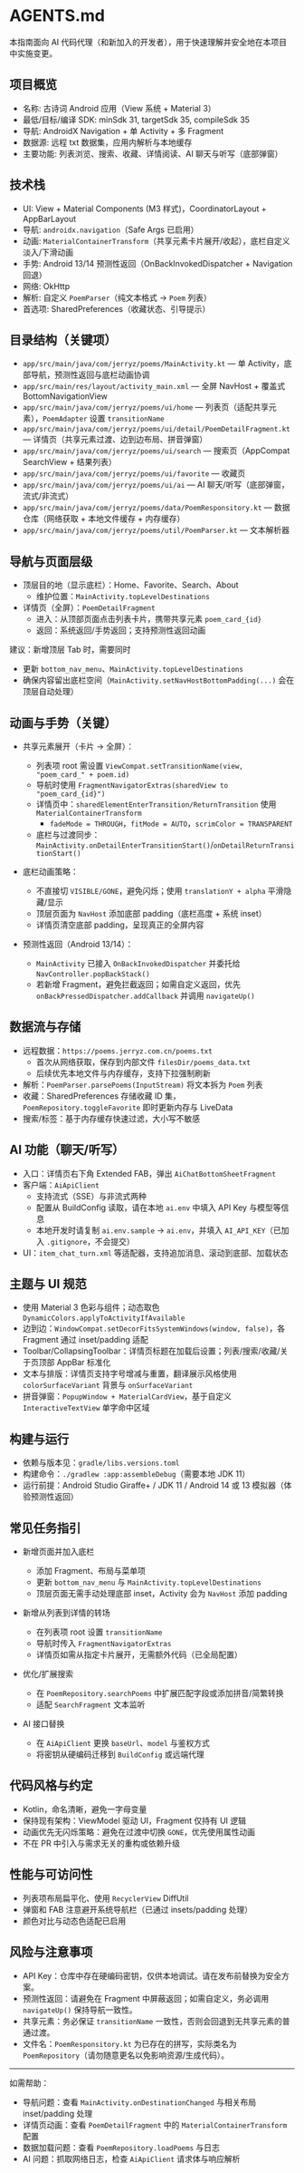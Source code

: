 # AGENTS.md

本指南面向 AI 代码代理（和新加入的开发者），用于快速理解并安全地在本项目中实施变更。

## 项目概览

- 名称: 古诗词 Android 应用（View 系统 + Material 3）
- 最低/目标/编译 SDK: minSdk 31, targetSdk 35, compileSdk 35
- 导航: AndroidX Navigation + 单 Activity + 多 Fragment
- 数据源: 远程 txt 数据集，应用内解析与本地缓存
- 主要功能: 列表浏览、搜索、收藏、详情阅读、AI 聊天与听写（底部弹窗）

## 技术栈

- UI: View + Material Components (M3 样式)，CoordinatorLayout + AppBarLayout
- 导航: `androidx.navigation`（Safe Args 已启用）
- 动画: `MaterialContainerTransform`（共享元素卡片展开/收起），底栏自定义淡入/下滑动画
- 手势: Android 13/14 预测性返回（OnBackInvokedDispatcher + Navigation 回退）
- 网络: OkHttp
- 解析: 自定义 `PoemParser`（纯文本格式 → `Poem` 列表）
- 首选项: SharedPreferences（收藏状态、引导提示）

## 目录结构（关键项）

- `app/src/main/java/com/jerryz/poems/MainActivity.kt` — 单 Activity，底部导航，预测性返回与底栏动画协调
- `app/src/main/res/layout/activity_main.xml` — 全屏 NavHost + 覆盖式 BottomNavigationView
- `app/src/main/java/com/jerryz/poems/ui/home` — 列表页（适配共享元素），`PoemAdapter` 设置 `transitionName`
- `app/src/main/java/com/jerryz/poems/ui/detail/PoemDetailFragment.kt` — 详情页（共享元素过渡、边到边布局、拼音弹窗）
- `app/src/main/java/com/jerryz/poems/ui/search` — 搜索页（AppCompat SearchView + 结果列表）
- `app/src/main/java/com/jerryz/poems/ui/favorite` — 收藏页
- `app/src/main/java/com/jerryz/poems/ui/ai` — AI 聊天/听写（底部弹窗，流式/非流式）
- `app/src/main/java/com/jerryz/poems/data/PoemResponsitory.kt` — 数据仓库（网络获取 + 本地文件缓存 + 内存缓存）
- `app/src/main/java/com/jerryz/poems/util/PoemParser.kt` — 文本解析器

## 导航与页面层级

- 顶层目的地（显示底栏）：Home、Favorite、Search、About
  - 维护位置：`MainActivity.topLevelDestinations`
- 详情页（全屏）：`PoemDetailFragment`
  - 进入：从顶部页面点击列表卡片，携带共享元素 `poem_card_{id}`
  - 返回：系统返回/手势返回；支持预测性返回动画

建议：新增顶层 Tab 时，需要同时
- 更新 `bottom_nav_menu`、`MainActivity.topLevelDestinations`
- 确保内容留出底栏空间（`MainActivity.setNavHostBottomPadding(...)` 会在顶层自动处理）

## 动画与手势（关键）

- 共享元素展开（卡片 → 全屏）：
  - 列表项 root 需设置 `ViewCompat.setTransitionName(view, "poem_card_" + poem.id)`
  - 导航时使用 `FragmentNavigatorExtras(sharedView to "poem_card_{id}")`
  - 详情页中：`sharedElementEnterTransition/ReturnTransition` 使用 `MaterialContainerTransform`
    - `fadeMode = THROUGH`，`fitMode = AUTO`，`scrimColor = TRANSPARENT`
  - 底栏与过渡同步：`MainActivity.onDetailEnterTransitionStart()`/`onDetailReturnTransitionStart()`

- 底栏动画策略：
  - 不直接切 `VISIBLE/GONE`，避免闪烁；使用 `translationY + alpha` 平滑隐藏/显示
  - 顶层页面为 `NavHost` 添加底部 padding（底栏高度 + 系统 inset）
  - 详情页清空底部 padding，呈现真正的全屏内容

- 预测性返回（Android 13/14）：
  - `MainActivity` 已接入 `OnBackInvokedDispatcher` 并委托给 `NavController.popBackStack()`
  - 若新增 Fragment，避免拦截返回；如需自定义返回，优先 `onBackPressedDispatcher.addCallback` 并调用 `navigateUp()`

## 数据流与存储

- 远程数据：`https://poems.jerryz.com.cn/poems.txt`
  - 首次从网络获取，保存到内部文件 `filesDir/poems_data.txt`
  - 后续优先本地文件与内存缓存，支持下拉强制刷新
- 解析：`PoemParser.parsePoems(InputStream)` 将文本拆为 `Poem` 列表
- 收藏：SharedPreferences 存储收藏 ID 集，`PoemRepository.toggleFavorite` 即时更新内存与 LiveData
- 搜索/标签：基于内存缓存快速过滤，大小写不敏感

## AI 功能（聊天/听写）

- 入口：详情页右下角 Extended FAB，弹出 `AiChatBottomSheetFragment`
- 客户端：`AiApiClient`
  - 支持流式（SSE）与非流式两种
  - 配置从 BuildConfig 读取，请在本地 `ai.env` 中填入 API Key 与模型等信息
  - 本地开发时请复制 `ai.env.sample` → `ai.env`，并填入 `AI_API_KEY`（已加入 `.gitignore`，不会提交）
- UI：`item_chat_turn.xml` 等适配器，支持追加消息、滚动到底部、加载状态

## 主题与 UI 规范

- 使用 Material 3 色彩与组件；动态取色 `DynamicColors.applyToActivityIfAvailable`
- 边到边：`WindowCompat.setDecorFitsSystemWindows(window, false)`，各 Fragment 通过 inset/padding 适配
- Toolbar/CollapsingToolbar：详情页标题在加载后设置；列表/搜索/收藏/关于页顶部 AppBar 标准化
- 文本与排版：详情页支持字号增减与重置，翻译展示风格使用 `colorSurfaceVariant` 背景与 `onSurfaceVariant`
- 拼音弹窗：`PopupWindow + MaterialCardView`，基于自定义 `InteractiveTextView` 单字命中区域

## 构建与运行

- 依赖与版本见：`gradle/libs.versions.toml`
- 构建命令：`./gradlew :app:assembleDebug`（需要本地 JDK 11）
- 运行前提：Android Studio Giraffe+ / JDK 11 / Android 14 或 13 模拟器（体验预测性返回）

## 常见任务指引

- 新增页面并加入底栏
  - 添加 Fragment、布局与菜单项
  - 更新 `bottom_nav_menu` 与 `MainActivity.topLevelDestinations`
  - 顶层页面无需手动处理底部 inset，Activity 会为 `NavHost` 添加 padding

- 新增从列表到详情的转场
  - 在列表项 root 设置 `transitionName`
  - 导航时传入 `FragmentNavigatorExtras`
  - 详情页如需从指定卡片展开，无需额外代码（已全局配置）

- 优化/扩展搜索
  - 在 `PoemRepository.searchPoems` 中扩展匹配字段或添加拼音/简繁转换
  - 适配 `SearchFragment` 文本监听

- AI 接口替换
  - 在 `AiApiClient` 更换 `baseUrl`、`model` 与鉴权方式
  - 将密钥从硬编码迁移到 `BuildConfig` 或远端代理

## 代码风格与约定

- Kotlin，命名清晰，避免一字母变量
- 保持现有架构：ViewModel 驱动 UI，Fragment 仅持有 UI 逻辑
- 动画优先无闪烁策略：避免在过渡中切换 `GONE`，优先使用属性动画
- 不在 PR 中引入与需求无关的重构或依赖升级

## 性能与可访问性

- 列表项布局扁平化、使用 `RecyclerView` DiffUtil
- 弹窗和 FAB 注意避开系统导航栏（已通过 insets/padding 处理）
- 颜色对比与动态色适配已启用

## 风险与注意事项

- API Key：仓库中存在硬编码密钥，仅供本地调试。请在发布前替换为安全方案。
- 预测性返回：请避免在 Fragment 中屏蔽返回；如需自定义，务必调用 `navigateUp()` 保持导航一致性。
- 共享元素：务必保证 `transitionName` 一致性，否则会回退到无共享元素的普通过渡。
- 文件名：`PoemResponsitory.kt` 为已存在的拼写，实际类名为 `PoemRepository`（请勿随意更名以免影响资源/生成代码）。

---

如需帮助：
- 导航问题：查看 `MainActivity.onDestinationChanged` 与相关布局 inset/padding 处理
- 详情页动画：查看 `PoemDetailFragment` 中的 `MaterialContainerTransform` 配置
- 数据加载问题：查看 `PoemRepository.loadPoems` 与日志
- AI 问题：抓取网络日志，检查 `AiApiClient` 请求体与响应解析
